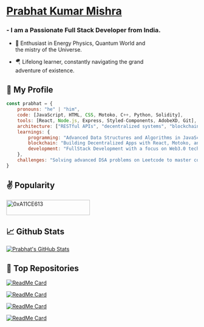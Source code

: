 <p>
  <a align="left" href="https://github.com/0xA11CE613">
    <h1>Prabhat Kumar Mishra</h1>
  </a>
</p>

<p>
<h3>
  - I am a Passionate Full Stack Developer from India.
</h3>
</p>

<p>

  - 🚀 Enthusiast in Energy Physics, Quantum World and <br /> the mistry of the Universe.

  - 🪂 Lifelong learner, constantly navigating the grand <br /> adventure of existence.
</p>

<p>
<h2 align="left">
  &#x1F935; My Profile
</h2>
</p>

```javascript
const prabhat = {
    pronouns: "he" | "him",
    code: [JavaScript, HTML, CSS, Motoko, C++, Python, Solidity],
    tools: [React, Node.js, Express, Styled-Components, AdobeXD, Git],
    architecture: ["RESTful APIs", "decentralized systems", "blockchain integration", "smart contracts"],
    learnings: {
        programming: "Advanced Data Structures and Algorithms in JavaScript",
        blockchain: "Building Decentralized Apps with React, Motoko, and Internet Computer",
        development: "FullStack Development with a focus on Web3.0 technologies",
    },
    challenges: "Solving advanced DSA problems on Leetcode to master competitive programming."
}
```

<p>
<h2 align="left">
  &#x270C; Popularity
</h2>
<span>
  <img src="https://camo.githubusercontent.com/5f865d82b7324e88dd870f0a4539e86a9c516fdc52da5c0612ec61805bcdc742/68747470733a2f2f6b6f6d617265762e636f6d2f67687076632f3f757365726e616d653d706b6d373734267374796c653d666c61742d737175617265" alt="0xA11CE613" width="220" height="40" />
</span>
</p>

<p>
<h2 align="left">
  &#x1f4c8; Github Stats
</h2>
<a href="https://github.com/0xA11CE613/0xA11CE613">
  <img src="https://github-readme-stats.vercel.app/api?username=0xA11CE613&show_icons=true&line_height=27&count_private=true&theme=synthwave" alt="Prabhat's GitHub Stats" />
</a>
</p>

<p>
<h2 align="left">
  &#x1F31F; Top Repositories
</h2>

[![ReadMe Card](https://github-readme-stats.vercel.app/api/pin/?username=0xA11CE613&repo=SparkNest&theme=merko)](https://github.com/0xA11CE613/SparkNest)

[![ReadMe Card](https://github-readme-stats.vercel.app/api/pin/?username=0xA11CE613&repo=Blog-Mania&theme=merko)](https://github.com/0xA11CE613/Blog-Mania)

[![ReadMe Card](https://github-readme-stats.vercel.app/api/pin/?username=0xA11CE613&repo=DBank&theme=merko)](https://github.com/0xA11CE613/DBank)

[![ReadMe Card](https://github-readme-stats.vercel.app/api/pin/?username=0xA11CE613&repo=android-kernel-tools&theme=merko)](https://github.com/0xA11CE613/android-kernel-tools)
</p>
